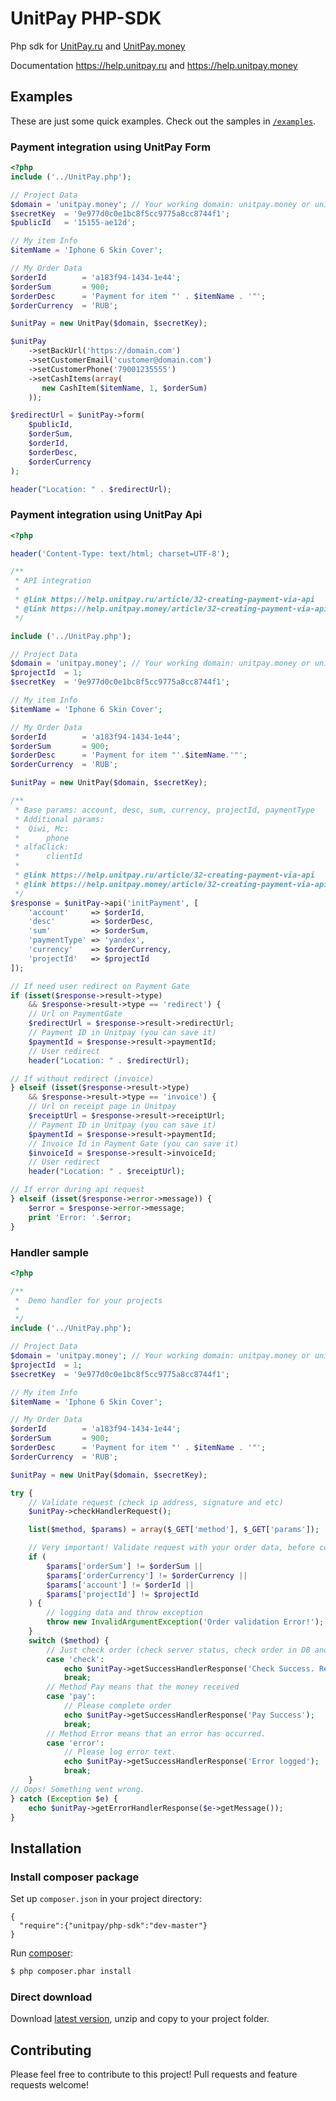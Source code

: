 # UnitPay PHP-SDK
Php sdk for [UnitPay.ru](https://unitpay.ru) and [UnitPay.money](https://unitpay.money)
 
Documentation https://help.unitpay.ru and https://help.unitpay.money

## Examples ##
These are just some quick examples. Check out the samples in [`/examples`](https://github.com/unitpay/php-sdk/blob/master/examples).

### Payment integration using UnitPay Form
```php
<?php
include ('../UnitPay.php');

// Project Data
$domain = 'unitpay.money'; // Your working domain: unitpay.money or unitpay.ru
$secretKey  = '9e977d0c0e1bc8f5cc9775a8cc8744f1';
$publicId   = '15155-ae12d';

// My item Info
$itemName = 'Iphone 6 Skin Cover';

// My Order Data
$orderId        = 'a183f94-1434-1e44';
$orderSum       = 900;
$orderDesc      = 'Payment for item "' . $itemName . '"';
$orderCurrency  = 'RUB';

$unitPay = new UnitPay($domain, $secretKey);

$unitPay
    ->setBackUrl('https://domain.com')
    ->setCustomerEmail('customer@domain.com')
    ->setCustomerPhone('79001235555')
    ->setCashItems(array(
       new CashItem($itemName, 1, $orderSum) 
    ));

$redirectUrl = $unitPay->form(
    $publicId,
    $orderSum,
    $orderId,
    $orderDesc,
    $orderCurrency
);

header("Location: " . $redirectUrl);
```

### Payment integration using UnitPay Api

```php
<?php

header('Content-Type: text/html; charset=UTF-8');

/**
 * API integration
 *
 * @link https://help.unitpay.ru/article/32-creating-payment-via-api
 * @link https://help.unitpay.money/article/32-creating-payment-via-api
 */

include ('../UnitPay.php');

// Project Data
$domain = 'unitpay.money'; // Your working domain: unitpay.money or unitpay.ru
$projectId  = 1;
$secretKey  = '9e977d0c0e1bc8f5cc9775a8cc8744f1';

// My item Info
$itemName = 'Iphone 6 Skin Cover';

// My Order Data
$orderId        = 'a183f94-1434-1e44';
$orderSum       = 900;
$orderDesc      = 'Payment for item "'.$itemName.'"';
$orderCurrency  = 'RUB';

$unitPay = new UnitPay($domain, $secretKey);

/**
 * Base params: account, desc, sum, currency, projectId, paymentType
 * Additional params:
 *  Qiwi, Mc:
 *      phone
 * alfaClick:
 *      clientId
 *
 * @link https://help.unitpay.ru/article/32-creating-payment-via-api
 * @link https://help.unitpay.money/article/32-creating-payment-via-api
 */
$response = $unitPay->api('initPayment', [
    'account'     => $orderId,
    'desc'        => $orderDesc,
    'sum'         => $orderSum,
    'paymentType' => 'yandex',
    'currency'    => $orderCurrency,
    'projectId'   => $projectId
]);

// If need user redirect on Payment Gate
if (isset($response->result->type)
    && $response->result->type == 'redirect') {
    // Url on PaymentGate
    $redirectUrl = $response->result->redirectUrl;
    // Payment ID in Unitpay (you can save it)
    $paymentId = $response->result->paymentId;
    // User redirect
    header("Location: " . $redirectUrl);

// If without redirect (invoice)
} elseif (isset($response->result->type)
    && $response->result->type == 'invoice') {
    // Url on receipt page in Unitpay
    $receiptUrl = $response->result->receiptUrl;
    // Payment ID in Unitpay (you can save it)
    $paymentId = $response->result->paymentId;
    // Invoice Id in Payment Gate (you can save it)
    $invoiceId = $response->result->invoiceId;
    // User redirect
    header("Location: " . $receiptUrl);

// If error during api request
} elseif (isset($response->error->message)) {
    $error = $response->error->message;
    print 'Error: '.$error;
}
```

### Handler sample

```php
<?php

/**
 *  Demo handler for your projects
 *
 */
include ('../UnitPay.php');

// Project Data
$domain = 'unitpay.money'; // Your working domain: unitpay.money or unitpay.ru
$projectId  = 1;
$secretKey  = '9e977d0c0e1bc8f5cc9775a8cc8744f1';

// My item Info
$itemName = 'Iphone 6 Skin Cover';

// My Order Data
$orderId        = 'a183f94-1434-1e44';
$orderSum       = 900;
$orderDesc      = 'Payment for item "' . $itemName . '"';
$orderCurrency  = 'RUB';

$unitPay = new UnitPay($domain, $secretKey);

try {
    // Validate request (check ip address, signature and etc)
    $unitPay->checkHandlerRequest();

    list($method, $params) = array($_GET['method'], $_GET['params']);

    // Very important! Validate request with your order data, before complete order
    if (
        $params['orderSum'] != $orderSum ||
        $params['orderCurrency'] != $orderCurrency ||
        $params['account'] != $orderId ||
        $params['projectId'] != $projectId
    ) {
        // logging data and throw exception
        throw new InvalidArgumentException('Order validation Error!');
    }
    switch ($method) {
        // Just check order (check server status, check order in DB and etc)
        case 'check':
            echo $unitPay->getSuccessHandlerResponse('Check Success. Ready to pay.');
            break;
        // Method Pay means that the money received
        case 'pay':
            // Please complete order
            echo $unitPay->getSuccessHandlerResponse('Pay Success');
            break;
        // Method Error means that an error has occurred.
        case 'error':
            // Please log error text.
            echo $unitPay->getSuccessHandlerResponse('Error logged');
            break;
    }
// Oops! Something went wrong.
} catch (Exception $e) {
    echo $unitPay->getErrorHandlerResponse($e->getMessage());
}
```

## Installation

### Install composer package
Set up `composer.json` in your project directory:
```
{
  "require":{"unitpay/php-sdk":"dev-master"}
}
```

Run [composer](https://getcomposer.org/doc/00-intro.md#installation):
```sh
$ php composer.phar install
```

### Direct download

Download [latest version](https://github.com/unitpay/php-sdk/archive/master.zip), unzip and copy to your project folder.

## Contributing ##

Please feel free to contribute to this project! Pull requests and feature requests welcome!
